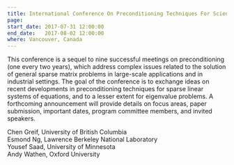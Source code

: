 ```yaml
---
title: International Conference On Preconditioning Techniques For Scientific And Industrial Applications (Preconditioning 2017)
page:  
start_date: 2017-07-31 12:00:00
end_date:   2017-08-02 12:00:00
where: Vancouver, Canada
---
```


This conference is a sequel to nine successful meetings on
preconditioning (one every two years), which address complex issues
related to the solution of general sparse matrix problems in
large-scale applications and in industrial settings. The goal of the
conference is to exchange ideas on recent developments in
preconditioning techniques for sparse linear systems of equations, and
to a lesser extent for eigenvalue problems. A forthcoming announcement
will provide details on focus areas, paper submission, important
dates, program committee members, and invited speakers.

Chen Greif, University of British Columbia  
Esmond Ng, Lawrence Berkeley National Laboratory  
Yousef Saad, University of Minnesota  
Andy Wathen, Oxford University
